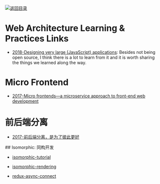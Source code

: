 [![返回目录](https://user-images.githubusercontent.com/5803001/38079637-ff0abcf0-3371-11e8-9b76-ad651620afc7.jpg)](https://github.com/wxyyxc1992/Awesome-Links)

# Web Architecture Learning & Practices Links

* [2018-Designing very large (JavaScript) applications](https://medium.com/@cramforce/designing-very-large-javascript-applications-6e013a3291a3): Besides not being open source, I think there is a lot to learn from it and it is worth sharing the things we learned along the way.

# Micro Frontend

* [2017-Micro frontends—a microservice approach to front-end web development](https://parg.co/bI7)

# 前后端分离

* [2017-前后端分离，是为了彼此更好](https://parg.co/bwq)

## Isomorphic: 同构开发

* [isomorphic-tutorial](https://github.com/spikebrehm/isomorphic-tutorial)

* [isomorphic-rendering](https://medium.com/@oleg008/isomorphic-rendering-d3e39c3ed073#.6ghei4r1l)

* [redux-async-connect](https://github.com/Rezonans/redux-async-connect)
